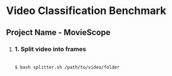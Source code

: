 # Video Classification Benchmark

## Project Name - MovieScope

<ol>
    <li> 
        <h3> 1. Split video into frames </h3><br>
        <code>$ bash splitter.sh /path/to/video/folder </code><br>
    </li>

</ol>


